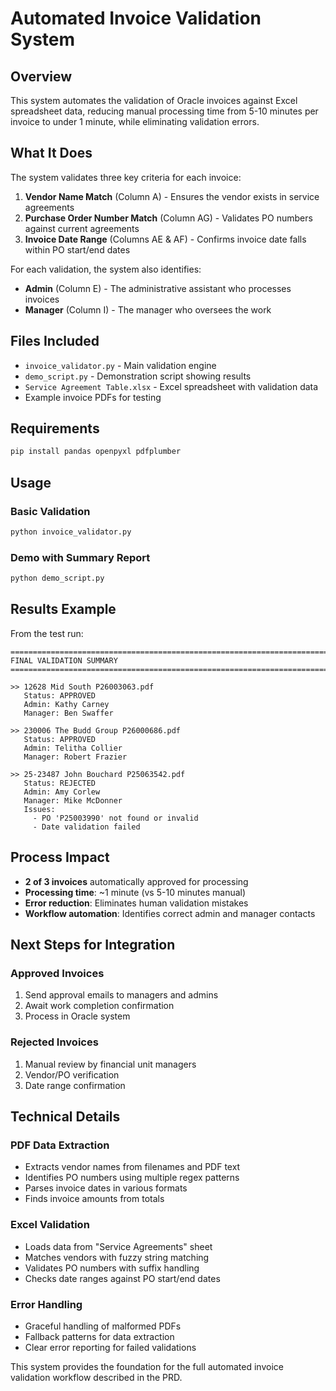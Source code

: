 # Automated Invoice Validation System

## Overview

This system automates the validation of Oracle invoices against Excel spreadsheet data, reducing manual processing time from 5-10 minutes per invoice to under 1 minute, while eliminating validation errors.

## What It Does

The system validates three key criteria for each invoice:

1. **Vendor Name Match** (Column A) - Ensures the vendor exists in service agreements
2. **Purchase Order Number Match** (Column AG) - Validates PO numbers against current agreements  
3. **Invoice Date Range** (Columns AE & AF) - Confirms invoice date falls within PO start/end dates

For each validation, the system also identifies:
- **Admin** (Column E) - The administrative assistant who processes invoices
- **Manager** (Column I) - The manager who oversees the work

## Files Included

- `invoice_validator.py` - Main validation engine
- `demo_script.py` - Demonstration script showing results
- `Service Agreement Table.xlsx` - Excel spreadsheet with validation data
- Example invoice PDFs for testing

## Requirements

```bash
pip install pandas openpyxl pdfplumber
```

## Usage

### Basic Validation
```python
python invoice_validator.py
```

### Demo with Summary Report
```python
python demo_script.py
```

## Results Example

From the test run:

```
================================================================================
FINAL VALIDATION SUMMARY
================================================================================

>> 12628 Mid South P26003063.pdf
   Status: APPROVED
   Admin: Kathy Carney
   Manager: Ben Swaffer

>> 230006 The Budd Group P26000686.pdf
   Status: APPROVED  
   Admin: Telitha Collier
   Manager: Robert Frazier

>> 25-23487 John Bouchard P25063542.pdf
   Status: REJECTED
   Admin: Amy Corlew
   Manager: Mike McDonner
   Issues:
     - PO 'P25003990' not found or invalid
     - Date validation failed
```

## Process Impact

- **2 of 3 invoices** automatically approved for processing
- **Processing time**: ~1 minute (vs 5-10 minutes manual)  
- **Error reduction**: Eliminates human validation mistakes
- **Workflow automation**: Identifies correct admin and manager contacts

## Next Steps for Integration

### Approved Invoices
1. Send approval emails to managers and admins
2. Await work completion confirmation  
3. Process in Oracle system

### Rejected Invoices  
1. Manual review by financial unit managers
2. Vendor/PO verification
3. Date range confirmation

## Technical Details

### PDF Data Extraction
- Extracts vendor names from filenames and PDF text
- Identifies PO numbers using multiple regex patterns
- Parses invoice dates in various formats
- Finds invoice amounts from totals

### Excel Validation
- Loads data from "Service Agreements" sheet
- Matches vendors with fuzzy string matching
- Validates PO numbers with suffix handling
- Checks date ranges against PO start/end dates

### Error Handling
- Graceful handling of malformed PDFs
- Fallback patterns for data extraction
- Clear error reporting for failed validations

This system provides the foundation for the full automated invoice validation workflow described in the PRD.